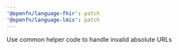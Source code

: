 ```yaml
---
'@openfn/language-fhir': patch
'@openfn/language-lmis': patch
---
```


Use common helper code to handle invalid absolute URLs
